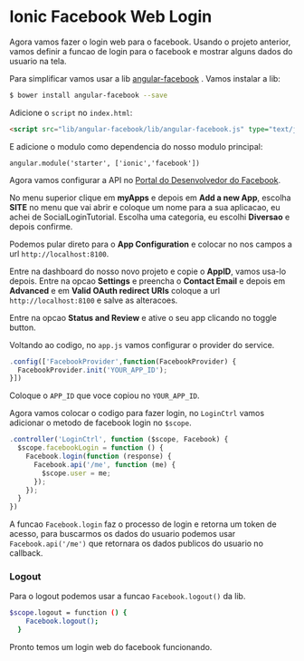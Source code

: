 # Ionic Facebook Web Login

Agora vamos fazer o login web para o facebook.
Usando o projeto anterior, vamos definir a funcao de login para o facebook e mostrar alguns dados do usuario na tela.

Para simplificar vamos usar a lib [angular-facebook](https://github.com/Ciul/angular-facebook)
. Vamos instalar a lib:
```sh
$ bower install angular-facebook --save
```
Adicione o `script` no `index.html`: 
```html
<script src="lib/angular-facebook/lib/angular-facebook.js" type="text/javascript"></script>
```
E adicione o modulo como dependencia do nosso modulo principal:
```
angular.module('starter', ['ionic','facebook'])
```
Agora vamos configurar a API no [Portal do Desenvolvedor do Facebook](https://developers.facebook.com/).

No menu superior clique em **myApps** e depois em **Add a new App**, escolha **SITE** no menu que vai abrir e coloque um nome para a sua aplicacao, eu achei de SocialLoginTutorial. Escolha uma categoria, eu escolhi **Diversao** e depois confirme.

Podemos pular direto para o **App Configuration** e colocar no nos campos a url `http://localhost:8100`.

Entre na dashboard do nosso novo projeto e copie o **AppID**, vamos usa-lo depois. Entre na opcao **Settings** e preencha o **Contact Email** e depois em **Advanced** e em **Valid OAuth redirect URIs** coloque a url `http://localhost:8100` e salve as alteracoes.

Entre na opcao **Status and Review** e ative o seu app clicando no toggle button.

Voltando ao codigo, no `app.js` vamos configurar o provider do service.
```js
.config(['FacebookProvider',function(FacebookProvider) {
  FacebookProvider.init('YOUR_APP_ID');
}])
```
Coloque o `APP_ID` que voce copiou no `YOUR_APP_ID`.

Agora vamos colocar o codigo para fazer login, no `LoginCtrl` vamos adicionar o metodo de facebook login no `$scope`.
```js
.controller('LoginCtrl', function ($scope, Facebook) {
  $scope.facebookLogin = function () {
    Facebook.login(function (response) {
      Facebook.api('/me', function (me) {
        $scope.user = me;  
      });
    });
  }
})
```
A funcao `Facebook.login` faz o processo de login e retorna um token de acesso, para buscarmos os dados do usuario podemos usar `Facebook.api('/me')` que retornara os dados publicos do usuario no callback.

### Logout
Para o logout podemos usar a funcao `Facebook.logout()` da lib.
```sh
$scope.logout = function () {
    Facebook.logout();
  }
```

Pronto temos um login web do facebook funcionando.

